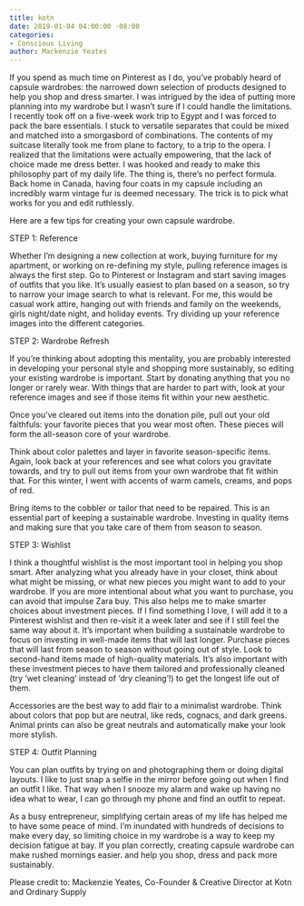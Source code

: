 ```yaml
---
title: kotn
date: 2019-01-04 04:00:00 -08:00
categories:
- Conscious Living
author: Mackenzie Yeates
---
```


If you spend as much time on Pinterest as I do, you’ve probably heard of capsule wardrobes: the narrowed down selection of products designed to help you shop and dress smarter. I was intrigued by the idea of putting more planning into my wardrobe but I wasn’t sure if I could handle the limitations. I recently took off on a five-week work trip to Egypt and I was forced to pack the bare essentials. I stuck to versatile separates that could be mixed and matched into a smorgasbord of combinations. The contents of my suitcase literally took me from plane to factory, to a trip to the opera. I realized that the limitations were actually empowering, that the lack of choice made me dress better. I was hooked and ready to make this philosophy part of my daily life. The thing is, there’s no perfect formula. Back home in Canada, having four coats in my capsule including an incredibly warm vintage fur is deemed necessary. The trick is to pick what works for you and edit ruthlessly. 

Here are a few tips for creating your own capsule wardrobe.

STEP 1: Reference

Whether I’m designing a new collection at work, buying furniture for my apartment, or working on re-defining my style, pulling reference images is always the first step. Go to Pinterest or Instagram and start saving images of outfits that you like. It’s usually easiest to plan based on a season, so try to narrow your image search to what is relevant. For me, this would be casual work attire, hanging out with friends and family on the weekends, girls night/date night, and holiday events. Try dividing up your reference images into the different categories.

STEP 2: Wardrobe Refresh

If you’re thinking about adopting this mentality, you are probably interested in developing your personal style and shopping more sustainably, so editing your existing wardrobe is important. Start by donating anything that you no longer or rarely wear. With things that are harder to part with, look at your reference images and see if those items fit within your new aesthetic. 

Once you’ve cleared out items into the donation pile, pull out your old faithfuls: your favorite pieces that you wear most often. These pieces will form the all-season core of your wardrobe. 

Think about color palettes and layer in favorite season-specific items. Again, look back at your references and see what colors you gravitate towards, and try to pull out items from your own wardrobe that fit within that. For this winter, I went with accents of warm camels, creams, and pops of red. 

Bring items to the cobbler or tailor that need to be repaired. This is an essential part of keeping a sustainable wardrobe. Investing in quality items and making sure that you take care of them from season to season. 

STEP 3: Wishlist

I think a thoughtful wishlist is the most important tool in helping you shop smart. After analyzing what you already have in your closet, think about what might be missing, or what new pieces you might want to add to your wardrobe. If you are more intentional about what you want to purchase, you can avoid that impulse Zara buy. This also helps me to make smarter choices about investment pieces. If I find something I love, I will add it to a Pinterest wishlist and then re-visit it a week later and see if I still feel the same way about it. It’s important when building a sustainable wardrobe to focus on investing in well-made items that will last longer. Purchase pieces that will last from season to season without going out of style. Look to second-hand items made of high-quality materials. It’s also important with these investment pieces to have them tailored and professionally cleaned (try ‘wet cleaning’ instead of ‘dry cleaning’!) to get the longest life out of them. 

Accessories are the best way to add flair to a minimalist wardrobe. Think about colors that pop but are neutral, like reds, cognacs, and dark greens. Animal prints can also be great neutrals and automatically make your look more stylish.

STEP 4: Outfit Planning

You can plan outfits by trying on and photographing them or doing digital layouts. I like to just snap a selfie in the mirror before going out when I find an outfit I like. That way when I snooze my alarm and wake up having no idea what to wear, I can go through my phone and find an outfit to repeat. 

As a busy entrepreneur, simplifying certain areas of my life has helped me to have some peace of mind. I’m inundated with hundreds of decisions to make every day, so limiting choice in my wardrobe is a way to keep my decision fatigue at bay. If you plan correctly, creating capsule wardrobe can make rushed mornings easier. and help you shop, dress and pack more sustainably.


Please credit to:
Mackenzie Yeates, Co-Founder & Creative Director at Kotn and Ordinary Supply

